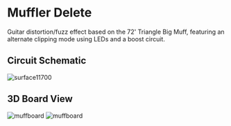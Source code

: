 # Muffler Delete
Guitar distortion/fuzz effect based on the 72' Triangle Big Muff, featuring an alternate clipping mode using LEDs and a boost circuit.

## Circuit Schematic
![surface11700](https://user-images.githubusercontent.com/70813514/156430954-624521ef-dc38-42bb-966f-062b9164a765.png)

## 3D Board View
![muffboard](https://user-images.githubusercontent.com/70813514/156431114-f36bfcc2-6494-457e-acde-719c579c7105.png)
![muffboard](https://user-images.githubusercontent.com/70813514/156431423-93650aa1-cfdb-416e-a4b2-3601d4135076.png)

